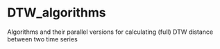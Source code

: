 # DTW_algorithms
Algorithms and their parallel versions for calculating (full) DTW distance between two time series
